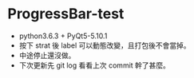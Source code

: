 # ProgressBar-test
* python3.6.3 + PyQt5-5.10.1
* 按下 strat 後 label 可以動態改變，且打包後不會當掉。
* 中途停止還沒做。
* 下次更新先 git log 看看上次 commit 幹了甚麼。
